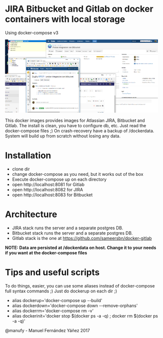 ﻿# JIRA Bitbucket and Gitlab on docker containers with local storage

Using docker-compose v3

![Screenshot](screenshot.png)

This docker images provides images for Atlassian JIRA, Bitbucket and Gitlab.
The install is clean, you have to configure db, etc. Just read the docker-compose files ;)
On crash-recovery have a backup of /dockerdata. System will build up from scratch without losing any data.

# Installation

* clone dir
* change docker-compose as you need, but it works out of the box
* Execute docker-compose up on each directory
* open http://localhost:8081 for Gitlab
* open http://localhost:8082 for JIRA
* open http://localhost:8083 for Bitbucket

# Architecture

- JIRA stack runs the server and a separate postgres DB.
- Bitbucket stack runs the server and a separate postgres DB.
- Gitlab stack is the one at https://github.com/sameersbn/docker-gitlab

**NOTE: Data are persisted at /dockerdata on host. Change it to your needs if you want at the docker-compose files**

# Tips and useful scripts

To do things, easier, you can use some aliases instead of docker-compose full syntax commands ;)
Just do dockerup on each dir ;)

* alias dockerup='docker-compose up --build'
* alias dockerdown='docker-compose down --remove-orphans'
* alias dockerrm='docker-compose rm -v'
* alias dockerinit='docker stop $(docker ps -a -q) ;  docker rm $(docker ps -a -q)'

@manufy - Manuel Fernández Yáñez 2017


